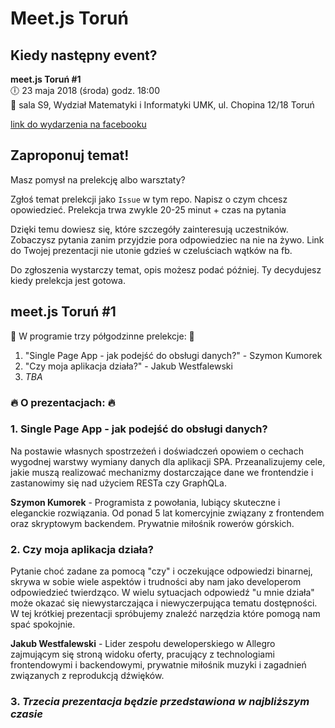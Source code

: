 # Meet.js Toruń

## Kiedy następny event?

**meet.js Toruń #1**  
🕕 23 maja 2018 (środa)  godz. 18:00  
📍 sala S9, Wydział Matematyki i Informatyki UMK, ul. Chopina 12/18 Toruń

[link do wydarzenia na facebooku](https://www.facebook.com/events/204505480338649/)


## Zaproponuj temat!

Masz pomysł na prelekcję albo warsztaty? 

Zgłoś temat prelekcji jako `Issue` w tym repo. Napisz o czym chcesz opowiedzieć.
Prelekcja trwa zwykle 20-25 minut + czas na pytania


Dzięki temu dowiesz się, które szczegóły zainteresują uczestników.
Zobaczysz pytania zanim przyjdzie pora odpowiedziec na nie na żywo.
Link do Twojej prezentacji nie utonie gdzieś w czeluściach wątków na fb.

Do zgłoszenia wystarczy temat, opis możesz podać później. Ty decydujesz kiedy prelekcja jest gotowa.

## meet.js Toruń #1

🎤 W programie trzy półgodzinne prelekcje: 🎤
1. "Single Page App - jak podejść do obsługi danych?" - Szymon Kumorek
2. "Czy moja aplikacja działa?" - Jakub Westfalewski
3. _TBA_

### 🔥 O prezentacjach: 🔥

### 1. Single Page App - jak podejść do obsługi danych?
Na postawie własnych spostrzeżeń i doświadczeń opowiem o cechach wygodnej warstwy wymiany danych dla aplikacji SPA. Przeanalizujemy cele, jakie muszą realizować mechanizmy dostarczające dane we frontendzie i zastanowimy się nad użyciem RESTa czy GraphQLa.

**Szymon Kumorek** - Programista z powołania, lubiący skuteczne i eleganckie rozwiązania. Od ponad 5 lat komercyjnie związany z frontendem oraz skryptowym backendem. Prywatnie miłośnik rowerów górskich.

### 2. Czy moja aplikacja działa?
Pytanie choć zadane za pomocą "czy" i oczekujące odpowiedzi binarnej, skrywa w sobie wiele aspektów i trudności aby nam jako developerom odpowiedzieć twierdząco. W wielu sytuacjach odpowiedź "u mnie działa" może okazać się niewystarczająca i niewyczerpująca tematu dostępności. W tej krótkiej prezentacji spróbujemy znaleźć narzędzia które pomogą nam spać spokojnie. 

**Jakub Westfalewski** - Lider zespołu deweloperskiego w Allegro zajmującym się stroną widoku oferty, pracujący z technologiami frontendowymi i backendowymi, prywatnie miłośnik muzyki i zagadnień związanych z reprodukcją dźwięków.

### 3. _Trzecia prezentacja będzie przedstawiona w najbliższym czasie_
